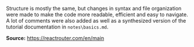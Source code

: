 Structure is mostly the same, but changes in syntax and file organization were made to make the code more readable, efficient and easy to navigate. A lot of comments were also added as well as a synthesized version of the tutorial documentation in `notes\basics.md`.

**Source:** https://reactrouter.com/en/main
